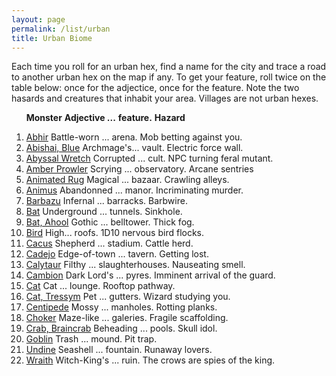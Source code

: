 ```yaml
---
layout: page
permalink: /list/urban
title: Urban Biome
---
```


Each time you roll for an urban hex, find a name for the city and trace a road to another urban hex on the map if any. To get your feature, roll twice on the table below: once for the adjectice, once for the feature. Note the two hasards and creatures that inhabit your area. Villages are not urban hexes.

&nbsp; &nbsp; &nbsp; <span class="a">**Monster**</span> <span class="bb">**Adjective ...**</span> <span class="cc">**feature.**</span> **Hazard**

1. <span class="a">[Abhir](/monsters/abhir)</span> <span class="b">Battle-worn ...</span>  <span class="c">arena.</span> <span class="d">Mob betting against you.</span> 
1. <span class="a">[Abishai, Blue](/monsters/abishai-blue)</span> <span class="b">Archmage's...</span>  <span class="c">vault.</span> <span class="d">Electric force wall.</span> 
1. <span class="a">[Abyssal Wretch](/monsters/abyssal-wretch)</span> <span class="b">Corrupted ...</span>  <span class="c">cult.</span> <span class="d">NPC turning feral mutant.</span> 
1. <span class="a">[Amber Prowler](/monsters/amber-prowler)</span> <span class="b">Scrying ...</span>  <span class="c">observatory.</span> <span class="d">Arcane sentries</span> 
1. <span class="a">[Animated Rug](/monsters/animated-rug)</span> <span class="b">Magical ...</span>  <span class="c">bazaar.</span> <span class="d">Crawling alleys.</span> 
1. <span class="a">[Animus](/monsters/animus)</span> <span class="b">Abandonned ...</span>  <span class="c">manor.</span> <span class="d">Incriminating murder.</span> 
1. <span class="a">[Barbazu](/monsters/barbazu)</span> <span class="b">Infernal ...</span>  <span class="c">barracks.</span> <span class="d">Barbwire.</span> 
1. <span class="a">[Bat](/monsters/bat)</span> <span class="b">Underground ...</span>  <span class="c">tunnels.</span> <span class="d">Sinkhole.</span>
1. <span class="a">[Bat, Ahool](/monsters/bat)</span> <span class="b">Gothic ...</span>  <span class="c">belltower.</span> <span class="d">Thick fog.</span>
1. <span class="a">[Bird](/monsters/bird)</span> <span class="b">High...</span>  <span class="c">roofs.</span> <span class="d">1D10 nervous bird flocks.</span>
1. <span class="a">[Cacus](/monsters/cacus)</span> <span class="b">Shepherd ...</span>  <span class="c">stadium.</span> <span class="d">Cattle herd.</span>
1. <span class="a">[Cadejo](/monsters/cadejo)</span> <span class="b">Edge-of-town ...</span>  <span class="c">tavern.</span> <span class="d">Getting lost.</span>
1. <span class="a">[Calytaur](/monsters/calytaur)</span> <span class="b">Filthy ...</span>  <span class="c">slaughterhouses.</span> <span class="d">Nauseating smell.</span>
1. <span class="a">[Cambion](/monsters/cambion)</span> <span class="b">Dark Lord's ...</span>  <span class="c">pyres.</span> <span class="d">Imminent arrival of the guard.</span>
1. <span class="a">[Cat](/monsters/cat)</span> <span class="b">Cat ...</span>  <span class="c">lounge.</span> <span class="d">Rooftop pathway.</span>
1. <span class="a">[Cat, Tressym](/monsters/cat-tressym)</span> <span class="b">Pet ...</span>  <span class="c">gutters.</span> <span class="d">Wizard studying you.</span>
1. <span class="a">[Centipede](/monsters/centipede)</span> <span class="b">Mossy ...</span>  <span class="c">manholes.</span> <span class="d">Rotting planks.</span>
1. <span class="a">[Choker](/monsters/choker)</span> <span class="b">Maze-like ...</span>  <span class="c">galeries.</span> <span class="d">Fragile scaffolding.</span>
1. <span class="a">[Crab, Braincrab](/monsters/crab-braincrab)</span> <span class="b">Beheading ...</span>  <span class="c">pools.</span> <span class="d">Skull idol.</span>
1. <span class="a">[Goblin](/monsters/goblin)</span> <span class="b">Trash ...</span>  <span class="c">mound.</span> <span class="d">Pit trap.</span>
1. <span class="a">[Undine](/monsters/undine)</span> <span class="b">Seashell ...</span>  <span class="c">fountain.</span> <span class="d">Runaway lovers.</span>
1. <span class="a">[Wraith](/monsters/wraith)</span> <span class="b">Witch-King's ...</span>  <span class="c">ruin.</span> <span class="d">The crows are spies of the king.</span>
